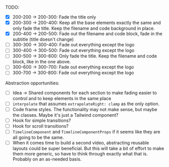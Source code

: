 TODO:

- [x] 200-200 -> 200-300: Fade the title only
- [x] 200-300 -> 200-400: Keep all the base elements exactly the same and only fade the title. Keep the filename and code background in place.
- [x] 200-400 -> 200-500: Fade out the filename and code block, fade in the subtitle (title doesn't change)
- [ ] 300-300 -> 300-400: Fade out everything except the logo
- [ ] 300-400 -> 300-500: Fade out everything except the logo
- [ ] 300-500 -> 300-600: Only fade the title. Keep the filename and code block, like in the one above.
- [ ] 300-600 -> 300-700: Fade out everything except the logo
- [ ] 300-700 -> 300-800: Fade out everything except the logo

Abstraction opportunities:

- [ ] Idea -> Shared components for each section to make fading easier to control and to keep elements in the same place
- [ ] `interpolate` that assumes `extrapolateRight: clamp` as the only option.
- [ ] Code frame styles. The functionality may not make sense, but maybe the classes. Maybe it's just a Tailwind component?
- [ ] Hook for simple transitions?
- [ ] Hook for scroll transitions?
- [ ] `TimelineComponent` and `TimelineComponentProps` if it seems like they are all going to be the same.
- [ ] When it comes time to build a second video, abstracting reusable layouts could be super beneficial. But this will take a bit of effort to make them more generic, so have to think through exactly what that is. Probably on an as-needed basis.
